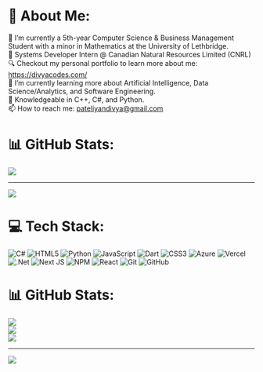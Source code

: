 # 💫 About Me:

🔭 I’m currently a 5th-year Computer Science & Business Management Student with a minor in Mathematics at the University of Lethbridge.
<br>💼 Systems Developer Intern @ Canadian Natural Resources Limited (CNRL)
<br>🔍 Checkout my personal portfolio to learn more about me: https://divyacodes.com/ 
<br>🌱 I’m currently learning more about Artificial Intelligence, Data Science/Analytics, and Software Engineering.
<br>💬 Knowledgeable in C++, C#, and Python.
<br> 📫 How to reach me: pateliyandivya@gmail.com



# 📊 GitHub Stats:
![](https://github-readme-stats.vercel.app/api/top-langs/?username=DibsTHEgreat&theme=dark&hide_border=false&include_all_commits=false&count_private=false&layout=compact)

---
[![](https://visitcount.itsvg.in/api?id=DibsTHEgreat&icon=0&color=0)](https://visitcount.itsvg.in)



# 💻 Tech Stack:
![C#](https://img.shields.io/badge/c%23-%23239120.svg?style=for-the-badge&logo=csharp&logoColor=white) ![HTML5](https://img.shields.io/badge/html5-%23E34F26.svg?style=for-the-badge&logo=html5&logoColor=white) ![Python](https://img.shields.io/badge/python-3670A0?style=for-the-badge&logo=python&logoColor=ffdd54) ![JavaScript](https://img.shields.io/badge/javascript-%23323330.svg?style=for-the-badge&logo=javascript&logoColor=%23F7DF1E) ![Dart](https://img.shields.io/badge/dart-%230175C2.svg?style=for-the-badge&logo=dart&logoColor=white) ![CSS3](https://img.shields.io/badge/css3-%231572B6.svg?style=for-the-badge&logo=css3&logoColor=white) ![Azure](https://img.shields.io/badge/azure-%230072C6.svg?style=for-the-badge&logo=microsoftazure&logoColor=white) ![Vercel](https://img.shields.io/badge/vercel-%23000000.svg?style=for-the-badge&logo=vercel&logoColor=white) ![.Net](https://img.shields.io/badge/.NET-5C2D91?style=for-the-badge&logo=.net&logoColor=white) ![Next JS](https://img.shields.io/badge/Next-black?style=for-the-badge&logo=next.js&logoColor=white) ![NPM](https://img.shields.io/badge/NPM-%23CB3837.svg?style=for-the-badge&logo=npm&logoColor=white) ![React](https://img.shields.io/badge/react-%2320232a.svg?style=for-the-badge&logo=react&logoColor=%2361DAFB) ![Git](https://img.shields.io/badge/git-%23F05033.svg?style=for-the-badge&logo=git&logoColor=white) ![GitHub](https://img.shields.io/badge/github-%23121011.svg?style=for-the-badge&logo=github&logoColor=white)

# 📊 GitHub Stats:
![](https://github-readme-stats.vercel.app/api?username=DibsTHEgreat&theme=dark&hide_border=false&include_all_commits=true&count_private=true)<br/>
![](https://nirzak-streak-stats.vercel.app/?user=DibsTHEgreat&theme=dark&hide_border=false)<br/>
![](https://github-readme-stats.vercel.app/api/top-langs/?username=DibsTHEgreat&theme=dark&hide_border=false&include_all_commits=true&count_private=true&layout=compact)

---
[![](https://visitcount.itsvg.in/api?id=DibsTHEgreat&icon=0&color=0)](https://visitcount.itsvg.in)

<!-- Proudly created with GPRM ( https://gprm.itsvg.in ) -->
